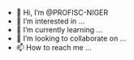 - 👋 Hi, I’m @PROFISC-NIGER
- 👀 I’m interested in ...
- 🌱 I’m currently learning ...
- 💞️ I’m looking to collaborate on ...
- 📫 How to reach me ...

<!---
PROFISC-NIGER/PROFISC-NIGER is a ✨ special ✨ repository because its `README.md` (this file) appears on your GitHub profile.
You can click the Preview link to take a look at your changes.
--->
